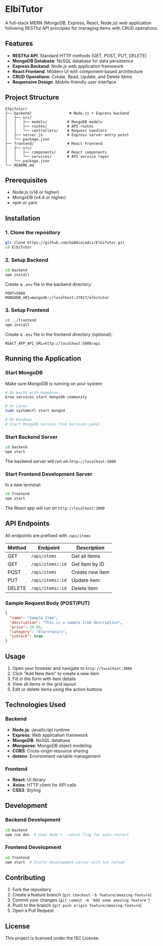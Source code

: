 # ElbiTutor

A full-stack MERN (MongoDB, Express, React, Node.js) web application following RESTful API principles for managing items with CRUD operations.

## Features

- **RESTful API**: Standard HTTP methods (GET, POST, PUT, DELETE)
- **MongoDB Database**: NoSQL database for data persistence
- **Express Backend**: Node.js web application framework
- **React Frontend**: Modern UI with component-based architecture
- **CRUD Operations**: Create, Read, Update, and Delete items
- **Responsive Design**: Mobile-friendly user interface

## Project Structure

```
ElbiTutor/
├── backend/                 # Node.js + Express backend
│   ├── src/
│   │   ├── models/         # MongoDB models
│   │   ├── routes/         # API routes
│   │   └── controllers/    # Request handlers
│   ├── server.js           # Express server entry point
│   └── package.json
├── frontend/               # React frontend
│   ├── src/
│   │   ├── components/     # React components
│   │   └── services/       # API service layer
│   └── package.json
└── README.md
```

## Prerequisites

- Node.js (v14 or higher)
- MongoDB (v4.4 or higher)
- npm or yarn

## Installation

### 1. Clone the repository

```bash
git clone https://github.com/GabDiocadiz/ElbiTutor.git
cd ElbiTutor
```

### 2. Setup Backend

```bash
cd backend
npm install
```

Create a `.env` file in the backend directory:

```env
PORT=5000
MONGODB_URI=mongodb://localhost:27017/elbitutor
```

### 3. Setup Frontend

```bash
cd ../frontend
npm install
```

Create a `.env` file in the frontend directory (optional):

```env
REACT_APP_API_URL=http://localhost:5000/api
```

## Running the Application

### Start MongoDB

Make sure MongoDB is running on your system:

```bash
# On macOS with Homebrew
brew services start mongodb-community

# On Linux
sudo systemctl start mongod

# On Windows
# Start MongoDB service from Services panel
```

### Start Backend Server

```bash
cd backend
npm start
```

The backend server will run on `http://localhost:5000`

### Start Frontend Development Server

In a new terminal:

```bash
cd frontend
npm start
```

The React app will run on `http://localhost:3000`

## API Endpoints

All endpoints are prefixed with `/api/items`

| Method | Endpoint | Description |
|--------|----------|-------------|
| GET | `/api/items` | Get all items |
| GET | `/api/items/:id` | Get item by ID |
| POST | `/api/items` | Create new item |
| PUT | `/api/items/:id` | Update item |
| DELETE | `/api/items/:id` | Delete item |

### Sample Request Body (POST/PUT)

```json
{
  "name": "Sample Item",
  "description": "This is a sample item description",
  "price": 29.99,
  "category": "Electronics",
  "inStock": true
}
```

## Usage

1. Open your browser and navigate to `http://localhost:3000`
2. Click "Add New Item" to create a new item
3. Fill in the form with item details
4. View all items in the grid layout
5. Edit or delete items using the action buttons

## Technologies Used

### Backend
- **Node.js**: JavaScript runtime
- **Express**: Web application framework
- **MongoDB**: NoSQL database
- **Mongoose**: MongoDB object modeling
- **CORS**: Cross-origin resource sharing
- **dotenv**: Environment variable management

### Frontend
- **React**: UI library
- **Axios**: HTTP client for API calls
- **CSS3**: Styling

## Development

### Backend Development

```bash
cd backend
npm run dev  # Uses Node's --watch flag for auto-restart
```

### Frontend Development

```bash
cd frontend
npm start  # Starts development server with hot reload
```

## Contributing

1. Fork the repository
2. Create a feature branch (`git checkout -b feature/amazing-feature`)
3. Commit your changes (`git commit -m 'Add some amazing feature'`)
4. Push to the branch (`git push origin feature/amazing-feature`)
5. Open a Pull Request

## License

This project is licensed under the ISC License.
